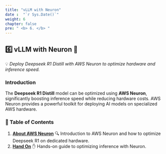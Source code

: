 ```yaml
---
title: "vLLM with Neuron"
date :  "`r Sys.Date()`" 
weight: 6
chapter: false
pre: " <b> 6. </b> "
---
```

## **6️⃣ vLLM with Neuron** 🧠

💡 *Deploy Deepseek R1 Distill with AWS Neuron to optimize hardware and inference speed.*

### **Introduction**
The **Deepseek R1 Distill** model can be optimized using **AWS Neuron**, significantly boosting inference speed while reducing hardware costs. AWS Neuron provides a powerful toolkit for deploying AI models on specialized AWS hardware.

### **📌 Table of Contents**
1. **[About AWS Neuron](#about-aws-neuron)** 🔍 Introduction to AWS Neuron and how to optimize Deepseek R1 on dedicated hardware.
2. **[Hand On](#hand-on)** ✋ Hands-on guide to optimizing inference with Neuron.


































